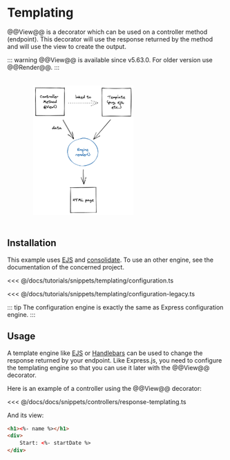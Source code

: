 # Templating

@@View@@ is a decorator which can be used on a controller method (endpoint).
This decorator will use the response returned by the method and will use the view to create the output.

::: warning
@@View@@ is available since v5.63.0. For older version use @@Render@@.
:::

<figure><img src="./../assets/templating-engine.png" style="max-height: 300px; padding:20px"></figure>

## Installation

This example uses [EJS](https://ejs.co/) and [consolidate](https://npmjs.com/package/consolidate). 
To use an other engine, see the documentation of the concerned project. 

<Tabs class="-code">
  <Tab label="v5.56.0+">
  
<<< @/docs/tutorials/snippets/templating/configuration.ts

  </Tab>
  <Tab label="Legacy">
    
<<< @/docs/tutorials/snippets/templating/configuration-legacy.ts
  
  </Tab>
</Tabs>  

::: tip 
The configuration engine is exactly the same as Express configuration engine. 
:::

## Usage

A template engine like [EJS](https://ejs.co/) or [Handlebars](https://handlebarsjs.com/) can be used to change the response returned by your endpoint.
Like Express.js, you need to configure the templating engine so that you can use it later with the @@View@@ decorator.

Here is an example of a controller using the @@View@@ decorator:

<<< @/docs/docs/snippets/controllers/response-templating.ts

And its view:
```html
<h1><%- name %></h1>
<div>
    Start: <%- startDate %>
</div>
```
